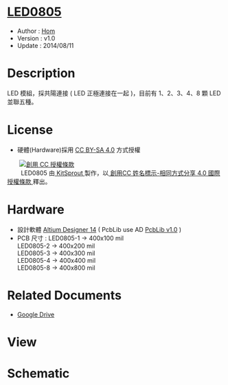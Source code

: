 [LED0805](https://github.com/KitSprout/LED0805)
========
* Author  : [Hom](https://about.me/Hom)
* Version : v1.0
* Update  : 2014/08/11

Description
========
LED 模組，採共陽連接 ( LED 正極連接在一起 )，目前有 1、2、3、4、8 顆 LED 並聯五種。

License
========
* 硬體(Hardware)採用 [CC BY-SA 4.0](http://creativecommons.org/licenses/by-sa/4.0/deed.zh_TW) 方式授權 
  
　　<a rel="license" href="http://creativecommons.org/licenses/by-sa/4.0/deed.zh_TW"><img alt="創用 CC 授權條款" style="border-width:0" src="http://i.creativecommons.org/l/by-sa/3.0/tw/80x15.png" /></a>  
　　<span xmlns:dct="http://purl.org/dc/terms/" property="dct:title"> LED0805 </span>由<a xmlns:cc="http://creativecommons.org/ns#" href="https://github.com/KitSprout" property="cc:attributionName" rel="cc:attributionURL"> KitSprout </a>製作，以<a rel="license" href="http://creativecommons.org/licenses/by-sa/4.0/deed.zh_TW"> 創用CC 姓名標示-相同方式分享 4.0 國際 授權條款 </a>釋出。  

Hardware
========
* 設計軟體 [Altium Designer 14](http://www.altium.com/en/products/altium-designer) ( PcbLib use AD [PcbLib v1.0](https://github.com/KitSprout/AltiumDesigner_PcbLibrary/releases/tag/v1.0) ) 
* PCB 尺寸 :
LED0805-1 -> 400x100 mil  
LED0805-2 -> 400x200 mil  
LED0805-3 -> 400x300 mil  
LED0805-4 -> 400x400 mil  
LED0805-8 -> 400x800 mil

Related Documents
========
* [Google Drive](http://goo.gl/PYBcEB)

View
========

Schematic
========
